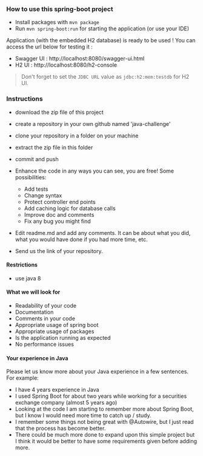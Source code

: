 ### How to use this spring-boot project

- Install packages with `mvn package`
- Run `mvn spring-boot:run` for starting the application (or use your IDE)

Application (with the embedded H2 database) is ready to be used ! You can access the url below for testing it :

- Swagger UI : http://localhost:8080/swagger-ui.html
- H2 UI : http://localhost:8080/h2-console

> Don't forget to set the `JDBC URL` value as `jdbc:h2:mem:testdb` for H2 UI.



### Instructions

- download the zip file of this project
- create a repository in your own github named 'java-challenge'
- clone your repository in a folder on your machine
- extract the zip file in this folder
- commit and push

- Enhance the code in any ways you can see, you are free! Some possibilities:
  - Add tests
  - Change syntax
  - Protect controller end points
  - Add caching logic for database calls
  - Improve doc and comments
  - Fix any bug you might find
- Edit readme.md and add any comments. It can be about what you did, what you would have done if you had more time, etc.
- Send us the link of your repository.

#### Restrictions
- use java 8


#### What we will look for
- Readability of your code
- Documentation
- Comments in your code 
- Appropriate usage of spring boot
- Appropriate usage of packages
- Is the application running as expected
- No performance issues

#### Your experience in Java

Please let us know more about your Java experience in a few sentences. For example:

- I have 4 years experience in Java
- I used Spring Boot for about two years while working for a securities exchange company (almost 5 years ago)
- Looking at the code I am starting to remember more about Spring Boot, but I know I would need more time to catch up / study.
- I remember some things not being great with @Autowire, but I just read that the process has become better.
- There could be much more done to expand upon this simple project but I think it would be better to have some requirements given before adding more.
